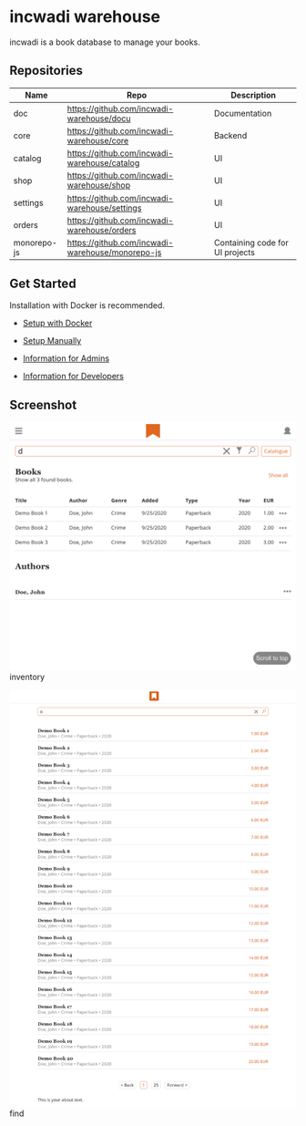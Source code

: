 # incwadi warehouse

incwadi is a book database to manage your books.

## Repositories

|Name         |Repo                                               |Description                      |
|-------------|---------------------------------------------------|---------------------------------|
|doc          |<https://github.com/incwadi-warehouse/docu>        |Documentation                    |
|core         |<https://github.com/incwadi-warehouse/core>        |Backend                          |
|catalog      |<https://github.com/incwadi-warehouse/catalog>     |UI                               |
|shop         |<https://github.com/incwadi-warehouse/shop>        |UI                               |
|settings     |<https://github.com/incwadi-warehouse/settings>    |UI                               |
|orders       |<https://github.com/incwadi-warehouse/orders>      |UI                               |
|monorepo-js  |<https://github.com/incwadi-warehouse/monorepo-js> |Containing code for UI projects  |

## Get Started

Installation with Docker is recommended.

- [Setup with Docker](setup/docker.md)
- [Setup Manually](setup/manual.md)

- [Information for Admins](admin/)
- [Information for Developers](dev/)

## Screenshot

![inventory](screenshot-inventory.png)
inventory

![find](screenshot-find.png)
find
